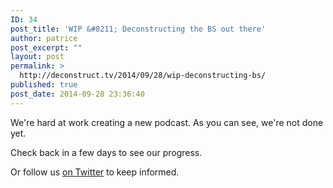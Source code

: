 ```yaml
---
ID: 34
post_title: 'WIP &#8211; Deconstructing the BS out there'
author: patrice
post_excerpt: ""
layout: post
permalink: >
  http://deconstruct.tv/2014/09/28/wip-deconstructing-bs/
published: true
post_date: 2014-09-28 23:36:40
---
```

We're hard at work creating a new podcast. 
As you can see, we're not done yet.

Check back in a few days to see our progress.

Or follow us <a href="http://twitter.com/deconstructBS" target="_blank">on Twitter</a> to keep informed.